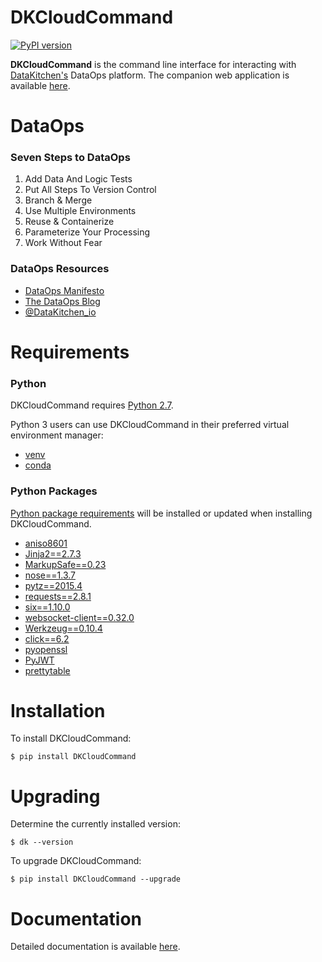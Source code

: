 # DKCloudCommand
[![PyPI version](https://badge.fury.io/py/DKCloudCommand.svg)](https://badge.fury.io/py/DKCloudCommand)

**DKCloudCommand** is the command line interface for interacting with [DataKitchen's](https://datakitchen.io/dk/) DataOps platform.  The companion web application is available [here](https://cloud.datakitchen.io/dk/#/welcome).

# DataOps

### Seven Steps to DataOps

1. Add Data And Logic Tests
2. Put All Steps To Version Control
3. Branch & Merge
4. Use Multiple Environments
5. Reuse & Containerize
6. Parameterize Your Processing
7. Work Without Fear

### DataOps Resources
 
* [DataOps Manifesto](http://dataopsmanifesto.org/)
* [The DataOps Blog](https://medium.com/data-ops)
* [@DataKitchen_io](https://twitter.com/datakitchen_io)


# Requirements

### Python

DKCloudCommand requires [Python 2.7](https://www.python.org/downloads/release/python-2712/).

Python 3 users can use DKCloudCommand in their preferred virtual environment manager:

* [venv](https://docs.python.org/3/library/venv.html)
* [conda](https://conda.io/docs/)

### Python Packages

[Python package requirements](https://github.com/DataKitchen/DKCloudCommand/blob/master/requirements.txt) will be installed or updated when installing DKCloudCommand.

* [aniso8601](https://pypi.python.org/pypi/aniso8601)
* [Jinja2==2.7.3](http://jinja.pocoo.org/)
* [MarkupSafe==0.23](https://pypi.python.org/pypi/MarkupSafe)
* [nose==1.3.7](http://nose.readthedocs.io/en/latest/)
* [pytz==2015.4](http://pytz.sourceforge.net/)
* [requests==2.8.1](http://docs.python-requests.org/en/master/)
* [six==1.10.0](https://pypi.python.org/pypi/six)
* [websocket-client==0.32.0](https://pypi.python.org/pypi/websocket-client)
* [Werkzeug==0.10.4](https://pypi.python.org/pypi/Werkzeug)
* [click==6.2](https://pypi.python.org/pypi/click)
* [pyopenssl](https://pypi.python.org/pypi/pyOpenSSL)
* [PyJWT](https://pypi.python.org/pypi/PyJWT)
* [prettytable](https://pypi.python.org/pypi/PrettyTable)

# Installation

To install DKCloudCommand:

`$ pip install DKCloudCommand`

# Upgrading

Determine the currently installed version:

`$ dk --version`

To upgrade DKCloudCommand:

`$ pip install DKCloudCommand --upgrade`

# Documentation

Detailed documentation is available [here](https://docs.datakitchen.io/articles/datakitchen-help/dkcloudcommand).

